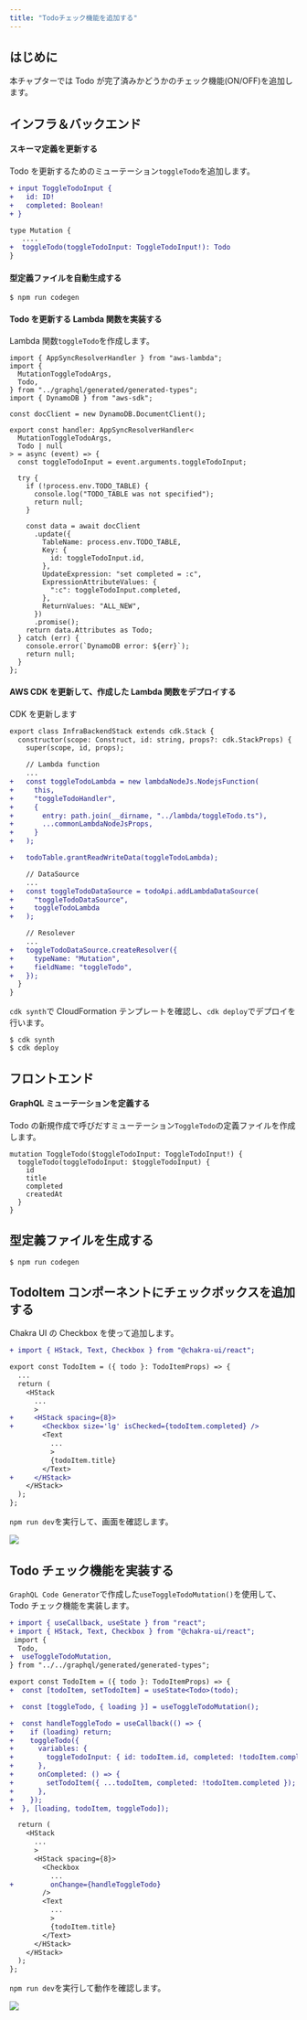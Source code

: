 ```yaml
---
title: "Todoチェック機能を追加する"
---
```


## はじめに

本チャプターでは Todo が完了済みかどうかのチェック機能(ON/OFF)を追加します。

## インフラ＆バックエンド

#### スキーマ定義を更新する

Todo を更新するためのミューテーション`toggleTodo`を追加します。

```diff js: ./infra-backend/graphql/schema.graphql
+ input ToggleTodoInput {
+   id: ID!
+   completed: Boolean!
+ }

type Mutation {
   ....
+  toggleTodo(toggleTodoInput: ToggleTodoInput!): Todo
}
```

#### 型定義ファイルを自動生成する

```shell:./infra-backend
$ npm run codegen
```

#### Todo を更新する Lambda 関数を実装する

Lambda 関数`toggleTodo`を作成します。

```js: ./infra-backend/lambda/toggleTodo.ts
import { AppSyncResolverHandler } from "aws-lambda";
import {
  MutationToggleTodoArgs,
  Todo,
} from "../graphql/generated/generated-types";
import { DynamoDB } from "aws-sdk";

const docClient = new DynamoDB.DocumentClient();

export const handler: AppSyncResolverHandler<
  MutationToggleTodoArgs,
  Todo | null
> = async (event) => {
  const toggleTodoInput = event.arguments.toggleTodoInput;

  try {
    if (!process.env.TODO_TABLE) {
      console.log("TODO_TABLE was not specified");
      return null;
    }

    const data = await docClient
      .update({
        TableName: process.env.TODO_TABLE,
        Key: {
          id: toggleTodoInput.id,
        },
        UpdateExpression: "set completed = :c",
        ExpressionAttributeValues: {
          ":c": toggleTodoInput.completed,
        },
        ReturnValues: "ALL_NEW",
      })
      .promise();
    return data.Attributes as Todo;
  } catch (err) {
    console.error(`DynamoDB error: ${err}`);
    return null;
  }
};
```

#### AWS CDK を更新して、作成した Lambda 関数をデプロイする

CDK を更新します

```diff js: ./infra-backend/lib/infra-backend-stack.ts
export class InfraBackendStack extends cdk.Stack {
  constructor(scope: Construct, id: string, props?: cdk.StackProps) {
    super(scope, id, props);

    // Lambda function
    ...
+   const toggleTodoLambda = new lambdaNodeJs.NodejsFunction(
+     this,
+     "toggleTodoHandler",
+     {
+       entry: path.join(__dirname, "../lambda/toggleTodo.ts"),
+       ...commonLambdaNodeJsProps,
+     }
+   );

+   todoTable.grantReadWriteData(toggleTodoLambda);

    // DataSource
    ...
+   const toggleTodoDataSource = todoApi.addLambdaDataSource(
+     "toggleTodoDataSource",
+     toggleTodoLambda
+   );

    // Resolever
    ...
+   toggleTodoDataSource.createResolver({
+     typeName: "Mutation",
+     fieldName: "toggleTodo",
+   });
  }
}
```

`cdk synth`で CloudFormation テンプレートを確認し、`cdk deploy`でデプロイを行います。

```js:./infra-backend
$ cdk synth
$ cdk deploy
```

## フロントエンド

#### GraphQL ミューテーションを定義する

Todo の新規作成で呼びだすミューテーション`ToggleTodo`の定義ファイルを作成します。

```js: ./frontend/graphql/ToggleTodo.graphql
mutation ToggleTodo($toggleTodoInput: ToggleTodoInput!) {
  toggleTodo(toggleTodoInput: $toggleTodoInput) {
    id
    title
    completed
    createdAt
  }
}
```

## 型定義ファイルを生成する

```shell:./frontend
$ npm run codegen
```

## TodoItem コンポーネントにチェックボックスを追加する

Chakra UI の Checkbox を使って追加します。

```diff js: ./frontend/components/Todo/TodoItem.tsx
+ import { HStack, Text, Checkbox } from "@chakra-ui/react";

export const TodoItem = ({ todo }: TodoItemProps) => {
  ...
  return (
    <HStack
      ...
      >
+     <HStack spacing={8}>
+       <Checkbox size='lg' isChecked={todoItem.completed} />
        <Text
          ...
          >
          {todoItem.title}
        </Text>
+     </HStack>
    </HStack>
  );
};
```

`npm run dev`を実行して、画面を確認します。

![](/images/todo-app-book/6-001.png)

## Todo チェック機能を実装する

`GraphQL Code Generator`で作成した`useToggleTodoMutation()`を使用して、Todo チェック機能を実装します。

```diff js: ./frontend/components/Todo/TodoInput.tsx
+ import { useCallback, useState } from "react";
+ import { HStack, Text, Checkbox } from "@chakra-ui/react";
 import {
  Todo,
+  useToggleTodoMutation,
} from "../../graphql/generated/generated-types";

export const TodoItem = ({ todo }: TodoItemProps) => {
+  const [todoItem, setTodoItem] = useState<Todo>(todo);

+  const [toggleTodo, { loading }] = useToggleTodoMutation();

+  const handleToggleTodo = useCallback(() => {
+    if (loading) return;
+    toggleTodo({
+      variables: {
+        toggleTodoInput: { id: todoItem.id, completed: !todoItem.completed },
+      },
+      onCompleted: () => {
+        setTodoItem({ ...todoItem, completed: !todoItem.completed });
+      },
+    });
+  }, [loading, todoItem, toggleTodo]);

  return (
    <HStack
      ...
      >
      <HStack spacing={8}>
        <Checkbox
          ...
+         onChange={handleToggleTodo}
        />
        <Text
          ...
          >
          {todoItem.title}
        </Text>
      </HStack>
    </HStack>
  );
};
```

`npm run dev`を実行して動作を確認します。

![](/images/todo-app-book/6-002.gif)
